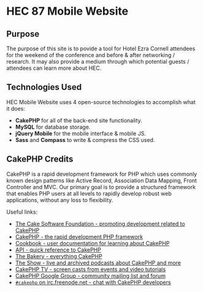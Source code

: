 # HEC 87 Mobile Website

## Purpose

The purpose of this site is to povide a tool for Hotel Ezra Cornell attendees for the weekend of the conference and before & after networking / research. It may also provide a medium through which potential guests / attendees can learn more about HEC.

## Technologies Used

HEC Mobile Website uses 4 open-source technologies to accomplish what it does:

- **CakePHP** for all of the back-end site functionality.
- **MySQL** for database storage.
- **jQuery Mobile** for the mobile interface & mobile JS.
- **Sass** and **Compass** to write & compress the CSS used.

## CakePHP Credits

CakePHP is a rapid development framework for PHP which uses commonly known design patterns like Active Record, Association Data Mapping, Front Controller and MVC. Our primary goal is to provide a structured framework that enables PHP users at all levels to rapidly develop robust web applications, without any loss to flexibility.

Useful links:

- [The Cake Software Foundation - promoting development related to CakePHP](http://cakefoundation.org/)
- [CakePHP - the rapid development PHP framework](http://www.cakephp.org)
- [Cookbook - user documentation for learning about CakePHP](http://book.cakephp.org)
- [API - quick reference to CakePHP](http://api.cakephp.org)
- [The Bakery - everything CakePHP](http://bakery.cakephp.org)
- [The Show - live and archived podcasts about CakePHP and more](http://live.cakephp.org)
- [CakePHP TV - screen casts from events and video tutorials](http://tv.cakephp.org)
- [CakePHP Google Group - community mailing list and forum](http://groups.google.com/group/cake-php)
- [`#cakephp` on irc.freenode.net - chat with CakePHP developers](irc://irc.freenode.net/cakephp)
